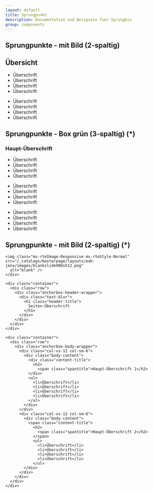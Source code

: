 ```yaml
---
layout: default
title: Sprungpunkt
description: Documentation und Beispiele fuer Sprungbix
group: components
---
```


<!-- Sprungpunkte -->
<section>
  <h1>Sprungpunkte - mit Bild (2-spaltig)</h1>
  <section class="element-wrapper anchorbox-blue">
    <div class="container">
      <div class="row">
        <div class="anchorbox-body-single-wrapper">
          <div class="row">
            <div class="header-title">
              <h2>
                <span class="spantitle">Übersicht</span>
              </h2>
            </div>
          </div>
          <div class="row">
            <div class="col-xs-12 col-sm-6">
              <div class="body-content">
                <ul>
                  <li>Überschrift</li>
                  <li>Überschrift</li>
                  <li>Überschrift</li>
                  <li>Überschrift</li>
                </ul>
              </div>
            </div>
            <div class="col-xs-12 col-sm-6">
              <div class="body-content">
                <ul>
                  <li>Überschrift</li>
                  <li>Überschrift</li>
                  <li>Überschrift</li>
                  <li>Überschrift</li>
                </ul>
              </div>
            </div>
          </div>
        </div>
      </div>
    </div>
  </section>
</section>

<!-- Sprungpunkte -->
<section>
  <h1>Sprungpunkte - Box grün (3-spaltig) (*)</h1>
  <section class="element-wrapper anchorbox-green">
    <div class="container">
      <div class="row">
        <div class="anchorbox-wrapper">
          <div class="col-xs-12">
            <h1>Haupt-Überschrift</h1>
            <div class="col-xs-12 col-sm-6 col-md-4">
              <ul>
                <li>Überschrift</li>
                <li>Überschrift</li>
                <li>Überschrift</li>
                <li>Überschrift</li>
              </ul>
            </div>
            <div class="col-xs-12 col-sm-6 col-md-4">
              <ul>
                <li>Überschrift</li>
                <li>Überschrift</li>
                <li>Überschrift</li>
                <li>Überschrift</li>
              </ul>
            </div>
            <div class="col-xs-12 col-sm-6 col-md-4">
              <ul>
                <li>Überschrift</li>
                <li>Überschrift</li>
                <li>Überschrift</li>
                <li>Überschrift</li>
              </ul>
            </div>
          </div>
        </div>
      </div>
    </div>
  </section>
</section>

<!-- Sprungpunkte -->
<section>
  <h1>Sprungpunkte - mit Bild (2-spaltig) (*)</h1>
  <section class="element-wrapper anchorbox-blue">

    <img class="ms-rteImage-Responsive ms-rteStyle-Normal" src="/_catalogs/masterpage/layouts/eah-jena/images/blankslide900x512.png"
      alt="blank" />
    </div>

    <div class="container">
      <div class="row">
        <div class="anchorbox-header-wrapper">
          <div class="text-blur">
            <h1 class="header-title">
              Seiten-Überschrift
            </h1>
          </div>
        </div>
      </div>
    </div>

    <div class="container">
      <div class="row">
        <div class="anchorbox-body-wrapper">
          <div class="col-xs-12 col-sm-6">
            <div class="body-content">
              <div class="content-title">
                <h2>
                  <span class="spantitle">Haupt-Überschrift 1</h2>
              </div>
              <ul>
                <li>Überschrift</li>
                <li>Überschrift</li>
                <li>Überschrift</li>
                <li>Überschrift</li>
              </ul>
            </div>
          </div>
          <div class="col-xs-12 col-sm-6">
            <div class="body-content">
              <span class="content-title">
                <h2>
                  <span class="spantitle">Haupt-Überschrift 2</h2>
                </span>
                <ul>
                  <li>Überschrift</li>
                  <li>Überschrift</li>
                  <li>Überschrift</li>
                  <li>Überschrift</li>
                </ul>
            </div>
          </div>
        </div>
      </div>
    </div>
  </section>
